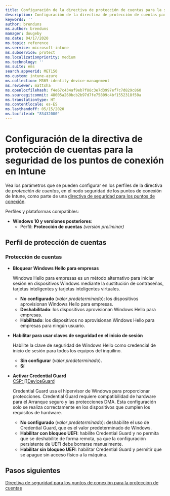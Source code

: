 ```yaml
---
title: Configuración de la directiva de protección de cuentas para la seguridad de los puntos de conexión de Intune | Microsoft Docs
description: Configuración de la directiva de protección de cuentas para la seguridad de los puntos de conexión en Microsoft Intune
keywords: ''
author: brenduns
ms.author: brenduns
manager: dougeby
ms.date: 04/17/2020
ms.topic: reference
ms.service: microsoft-intune
ms.subservice: protect
ms.localizationpriority: medium
ms.technology: ''
ms.suite: ems
search.appverid: MET150
ms.custom: intune-azure
ms.collection: M365-identity-device-management
ms.reviewer: mattsha
ms.openlocfilehash: f4e67c434af9eb7f88c3e7d3997ef7c7d829c860
ms.sourcegitcommit: 48005a260bcb2b97d7fe75809c4bf1552318f50a
ms.translationtype: HT
ms.contentlocale: es-ES
ms.lasthandoff: 05/15/2020
ms.locfileid: "83432000"
---
```

# <a name="account-protection-policy-settings-for-endpoint-security-in-intune"></a>Configuración de la directiva de protección de cuentas para la seguridad de los puntos de conexión en Intune

Vea los parámetros que se pueden configurar en los perfiles de la directiva de *protección de cuentas*, en el nodo seguridad de los puntos de conexión de Intune, como parte de una [directiva de seguridad para los puntos de conexión](../protect/endpoint-security-policy.md).

Perfiles y plataformas compatibles:

- **Windows 10 y versiones posteriores**:
  - Perfil: **Protección de cuentas** *(versión preliminar)*


## <a name="account-protection-profile"></a>Perfil de protección de cuentas

### <a name="account-protection"></a>Protección de cuentas

- **Bloquear Windows Hello para empresas**

  Windows Hello para empresas es un método alternativo para iniciar sesión en dispositivos Windows mediante la sustitución de contraseñas, tarjetas inteligentes y tarjetas inteligentes virtuales.
  - **No configurado** (*valor predeterminado*): los dispositivos aprovisionan Windows Hello para empresas.
  - **Deshabilitado**: los dispositivos aprovisionan Windows Hello para empresas.
  - **Habilitado**: los dispositivos no aprovisionan Windows Hello para empresas para ningún usuario.
  
- **Habilitar para usar claves de seguridad en el inicio de sesión**

  Habilite la clave de seguridad de Windows Hello como credencial de inicio de sesión para todos los equipos del inquilino.
  - **Sin configurar** (*valor predeterminado*).
  - **Sí**

- **Activar Credential Guard**  
  [CSP: []DeviceGuard](https://go.microsoft.com/fwlink/?linkid=872424)

  Credential Guard usa el hipervisor de Windows para proporcionar protecciones. Credential Guard requiere compatibilidad de hardware para el Arranque seguro y las protecciones DMA. Esta configuración solo se realiza correctamente en los dispositivos que cumplen los requisitos de hardware.
  - **No configurado** (*valor predeterminado*): deshabilite el uso de Credential Guard, que es el valor predeterminado de Windows.
  - **Habilitar con bloqueo UEFI**: habilite Credential Guard y no permita que se deshabilite de forma remota, ya que la configuración persistente de UEFI debe borrarse manualmente.
  - **Habilitar sin bloqueo UEFI**: habilitar Credential Guard y permitir que se apague sin acceso físico a la máquina.

## <a name="next-steps"></a>Pasos siguientes

[Directiva de seguridad para los puntos de conexión para la protección de cuentas](../protect/endpoint-security-account-protection-policy.md)
